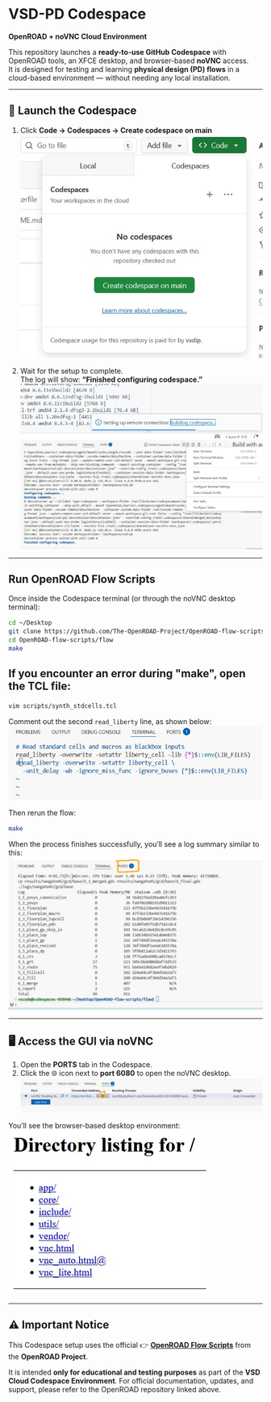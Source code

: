 
# VSD-PD Codespace  
**OpenROAD + noVNC Cloud Environment**

This repository launches a **ready-to-use GitHub Codespace** with OpenROAD tools, an XFCE desktop, and browser-based **noVNC** access.  
It is designed for testing and learning **physical design (PD) flows** in a cloud-based environment — without needing any local installation.

---

## 🚀 Launch the Codespace

1. Click **Code → Codespaces → Create codespace on main**  
   ![Launch Codespace](images/1_launchCodeSpace.jpg)

2. Wait for the setup to complete.  
   The log will show: **“Finished configuring codespace.”**  
   ![Codespace Log](images/2_codespaceLog.jpg)  
   ![Codespace Created](images/3_codepsaceCreated.jpg)

---

##  Run OpenROAD Flow Scripts

Once inside the Codespace terminal (or through the noVNC desktop terminal):

```bash
cd ~/Desktop
git clone https://github.com/The-OpenROAD-Project/OpenROAD-flow-scripts.git
cd OpenROAD-flow-scripts/flow
make
````

## If you encounter an error during "make", open the TCL file:

```bash
vim scripts/synth_stdcells.tcl
```

Comment out the second `read_liberty` line, as shown below:
![Edit synth\_stdcells.tcl](images/7_commentSecondReadlib.jpg)

Then rerun the flow:

```bash
make
```

When the process finishes successfully, you’ll see a log summary similar to this:
![Flow Complete](images/8_makeCompletes.jpg)

---

## 🖥️ Access the GUI via noVNC

1. Open the **PORTS** tab in the Codespace.
2. Click the 🌐 icon next to **port 6080** to open the noVNC desktop.
   ![Open VNC](images/9_openVNC.jpg)

You’ll see the browser-based desktop environment:
![VNC Lite](images/10_vnc_lite.jpg)

---

## ⚠️ Important Notice

This Codespace setup uses the official
👉 [**OpenROAD Flow Scripts**](https://github.com/The-OpenROAD-Project/OpenROAD-flow-scripts)
from the **OpenROAD Project**.

It is intended **only for educational and testing purposes** as part of the **VSD Cloud Codespace Environment**.
For official documentation, updates, and support, please refer to the OpenROAD repository linked above.

```
